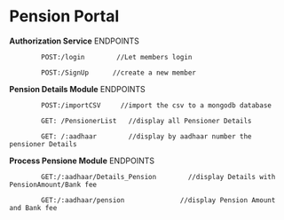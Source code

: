 # Pension Portal


**Authorization Service** 
ENDPOINTS   

            POST:/login        //Let members login 
         
            POST:/SignUp      //create a new member


**Pension Details Module** 
ENDPOINTS 
            
            POST:/importCSV     //import the csv to a mongodb database
           
            GET: /PensionerList   //display all Pensioner Details
           
            GET: /:aadhaar        //display by aadhaar number the pensioner Details


**Process Pensione Module**          ENDPOINTS  
            
            GET:/:aadhaar/Details_Pension        //display Details with PensionAmount/Bank fee
           
            GET:/:aadhaar/pension              //display Pension Amount and Bank fee